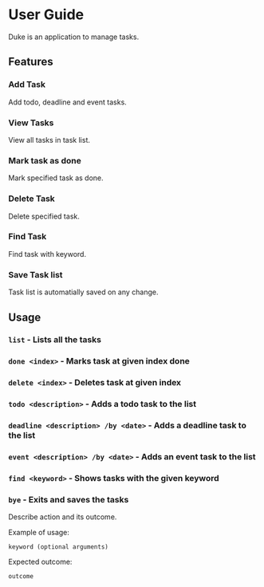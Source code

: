 # User Guide
Duke is an application to manage tasks.

## Features 

### Add Task 
Add todo, deadline and event tasks.

### View Tasks 
View all tasks in task list.

### Mark task as done
Mark specified task as done.

### Delete Task 
Delete specified task.

### Find Task
Find task with keyword.

### Save Task list 
Task list is automatially saved on any change.

## Usage

### `list` - Lists all the tasks

### `done <index>` - Marks task at given index done

### `delete <index>` - Deletes task at given index

### `todo <description>` - Adds a todo task to the list

### `deadline <description> /by <date>` - Adds a deadline task to the list

### `event <description> /by <date>` - Adds an event task to the list

### `find <keyword>` - Shows tasks with the given keyword

### `bye` - Exits and saves the tasks

Describe action and its outcome.

Example of usage: 

`keyword (optional arguments)`

Expected outcome:

`outcome`
